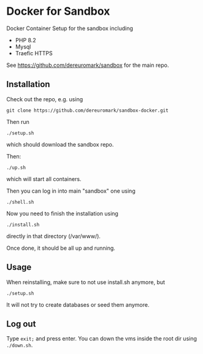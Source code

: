 # Docker for Sandbox

Docker Container Setup for the sandbox including
- PHP 8.2
- Mysql
- Traefic HTTPS

See https://github.com/dereuromark/sandbox for the main repo.

## Installation

Check out the repo, e.g. using

    git clone https://github.com/dereuromark/sandbox-docker.git

Then run

    ./setup.sh

which should download the sandbox repo.

Then:

    ./up.sh

which will start all containers.

Then you can log in into main "sandbox" one using

    ./shell.sh

Now you need to finish the installation using

    ./install.sh

directly in that directory (/var/www/).

Once done, it should be all up and running.

## Usage
When reinstalling, make sure to not use install.sh anymore, but

    ./setup.sh

It will not try to create databases or seed them anymore.

## Log out

Type `exit;` and press enter.
You can down the vms inside the root dir using `./down.sh`.
